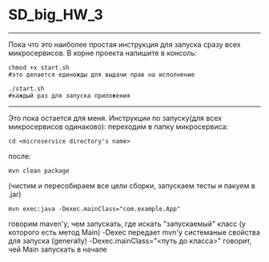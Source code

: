# SD_big_HW_3

---
Пока что это наиболее простая инструкция для запуска сразу всех микросервисов. В корне проекта напишите в консоль:
```
chmod +x start.sh
#это делается единожды для выдачи прав на исполнение
```
```
./start.sh
#каждый раз для запуска приложения
```
---
Это пока остается для меня.
Инструкции по запуску(для всех микросервисов одинаково):
переходим в папку микросервиса:
```
cd <microservice directory's name>
```
после:
```
mvn clean package
```
(чистим и пересобираем все цели сборки, запускаем тесты и пакуем в .jar)

```
mvn exec:java -Dexec.mainClass="com.example.App"
```
говорим maven'у, чем запускать, где искать "запускаемый" класс (у которого есть метод Main)
-Dexec передает mvn'у системаные свойства для запуска (generally)
-Dexec.mainClass="<путь до класса>" говорит, чей Main запускать в начале